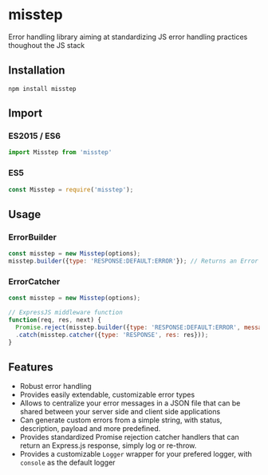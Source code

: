 # misstep
Error handling library aiming at standardizing JS error handling practices thoughout the JS stack

## Installation

```
npm install misstep
```

## Import

### ES2015 / ES6
```js
import Misstep from 'misstep'
```

### ES5
```js
const Misstep = require('misstep');
```

## Usage

### ErrorBuilder
```js
const misstep = new Misstep(options);
misstep.builder({type: 'RESPONSE:DEFAULT:ERROR'}); // Returns an Error of type ResponseError

```

### ErrorCatcher
```js
const misstep = new Misstep(options);

// ExpressJS middleware function
function(req, res, next) {
  Promise.reject(misstep.builder({type: 'RESPONSE:DEFAULT:ERROR', message: 'Oh noes!'}))
  .catch(misstep.catcher({type: 'RESPONSE', res: res}));
}

```

## Features

  * Robust error handling
  * Provides easily extendable, customizable error types
  * Allows to centralize your error messages in a JSON file that can be shared between your server side and client side applications
  * Can generate custom errors from a simple string, with status, description, payload and more predefined.
  * Provides standardized Promise rejection catcher handlers that can return an Express.js response, simply log or re-throw.
  * Provides a customizable `Logger` wrapper for your prefered logger, with `console` as the default logger
